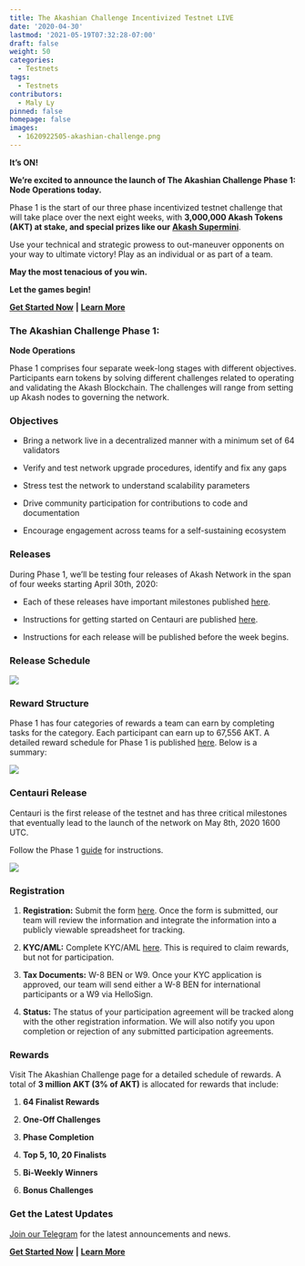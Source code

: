 ```yaml
---
title: The Akashian Challenge Incentivized Testnet LIVE
date: '2020-04-30'
lastmod: '2021-05-19T07:32:28-07:00'
draft: false
weight: 50
categories:
  - Testnets
tags:
  - Testnets
contributors:
  - Maly Ly
pinned: false
homepage: false
images:
  - 1620922505-akashian-challenge.png
---
```

**It’s ON!**   
  
**We’re excited to announce the launch of The Akashian Challenge Phase 1: Node Operations today.**  
  
Phase 1 is the start of our three phase incentivized testnet challenge that will take place over the next eight weeks, with **3,000,000 Akash Tokens (AKT) at stake, and special prizes like our** [**Akash Supermini**](https://akash.network/supermini/).  
  
Use your technical and strategic prowess to out-maneuver opponents on your way to ultimate victory! Play as an individual or as part of a team.  
  
**May the most tenacious of you win.**  
  
**Let the games begin!**

[**Get Started Now**](https://akash.network/akashian/docs) **|** [**Learn More**](https://akash.network/challenge/)

### **The Akashian Challenge Phase 1:**  
**Node Operations**

Phase 1 comprises four separate week-long stages with different objectives. Participants earn tokens by solving different challenges related to operating and validating the Akash Blockchain. The challenges will range from setting up Akash nodes to governing the network.

### **Objectives**

*   Bring a network live in a decentralized manner with a minimum set of 64 validators
    
*   Verify and test network upgrade procedures, identify and fix any gaps
    
*   Stress test the network to understand scalability parameters
    
*   Drive community participation for contributions to code and documentation
    
*   Encourage engagement across teams for a self-sustaining ecosystem
    

### **Releases**

During Phase 1, we’ll be testing four releases of Akash Network in the span of four weeks starting April 30th, 2020:

*   Each of these releases have important milestones published [here](https://akash.network/akashian/phase1/plan). 
    
*   Instructions for getting started on Centauri are published [here](https://akash.network/akashian/phase1/guide). 
    
*   Instructions for each release will be published before the week begins.
    

### **Release Schedule**

![](https://www.datocms-assets.com/45776/1620922423-screen-shot-2020-04-29-at-10-12-43-pm.png)

### **Reward Structure**

Phase 1 has four categories of rewards a team can earn by completing tasks for the category. Each participant can earn up to 67,556 AKT. A detailed reward schedule for Phase 1 is published [here](https://akash.network/akashian/phase1/rewards). Below is a summary: 

![](https://www.datocms-assets.com/45776/1620922441-screen-shot-2020-04-29-at-10-16-16-pm.png)

### **Centauri Release**

Centauri is the first release of the testnet and has three critical milestones that eventually lead to the launch of the network on May 8th, 2020 1600 UTC.  
  
Follow the Phase 1 [guide](https://akash.network/akashian/phase1/guide) for instructions.

![](https://www.datocms-assets.com/45776/1620922458-screen-shot-2020-04-29-at-10-17-41-pm.png)

### **Registration**

1.  **Registration:** Submit the form [here](https://docs.google.com/a/akash.network/forms/d/1oM8eQcaWkpt3nRLh_H0tvQ2AeLpgjkdLn6rfhKyrsJk/edit?usp=sharing). Once the form is submitted, our team will review the information and integrate the information into a publicly viewable spreadsheet for tracking.
    
2.  **KYC/AML:** Complete KYC/AML [here](https://app.akash.network/verifications). This is required to claim rewards, but not for participation.
    
3.  **Tax Documents:** W-8 BEN or W9. Once your KYC application is approved, our team will send either a W-8 BEN for international participants or a W9 via HelloSign.
    
4.  **Status:** The status of your participation agreement will be tracked along with the other registration information. We will also notify you upon completion or rejection of any submitted participation agreements.
    

### **Rewards**

Visit The Akashian Challenge page for a detailed schedule of rewards. A total of **3 million AKT (3% of AKT)** is allocated for rewards that include:

1.  **64 Finalist Rewards**
    
2.  **One-Off Challenges**
    
3.  **Phase Completion**
    
4.  **Top 5, 10, 20 Finalists**
    
5.  **Bi-Weekly Winners**
    
6.  **Bonus Challenges**
    

### **Get the Latest Updates**

[Join our Telegram](https://t.me/AkashNW) for the latest announcements and news.

[**Get Started Now**](https://akash.network/akashian/docs) **|** [**Learn More**](https://akash.network/challenge/)